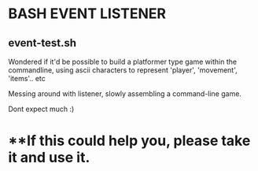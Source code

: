 # BASH EVENT LISTENER
## event-test.sh

Wondered if it'd be possible to build a platformer type game within the commandline, using 
ascii characters to represent 'player', 'movement', 'items'.. etc

Messing around with listener, slowly assembling a command-line game.

Dont expect much :)

# **If this could help you, please take it and use it.
